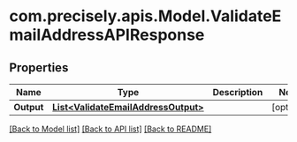 
# com.precisely.apis.Model.ValidateEmailAddressAPIResponse

## Properties

Name | Type | Description | Notes
------------ | ------------- | ------------- | -------------
**Output** | [**List&lt;ValidateEmailAddressOutput&gt;**](ValidateEmailAddressOutput.md) |  | [optional] 

[[Back to Model list]](../README.md#documentation-for-models)
[[Back to API list]](../README.md#documentation-for-api-endpoints)
[[Back to README]](../README.md)

